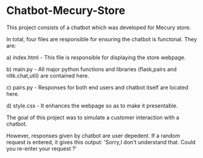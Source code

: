 # Chatbot-Mecury-Store

This project consists of a chatbot which was developed for Mecury store.

In total, four files are responsible for ensuring the chatbot is functonal. They are:

a) index.html - This file is responsible for displaying the store webpage.

b) main.py - All major python functions and libraries (flask,pairs and nltk.chat,util)
                  are contained here. 

c) pairs.py - Responses for both end users and chatbot itself are located here.

d) style.css - It enhances the webpage so as to make it presentable.

The goal of this project was to simulate a customer interaction with a chatbot.

However, responses given by chatbot are user depedent. If a random request is entered, it gives this output:
'Sorry,I don't understand that. Could you re-enter your request ?'
